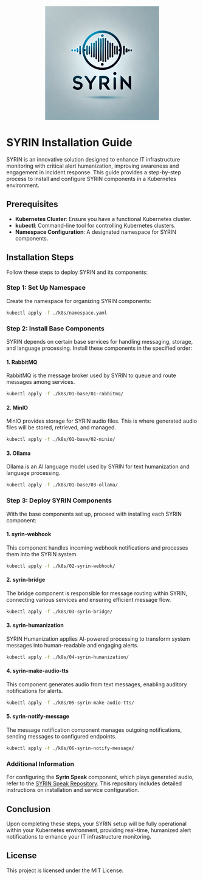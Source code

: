 <div align="center">
  <img src="./assets/Syrin.png" alt="SYRIN Logo" width="300"/>
</div>

# SYRIN Installation Guide

SYRIN is an innovative solution designed to enhance IT infrastructure monitoring with critical alert humanization, improving awareness and engagement in incident response. This guide provides a step-by-step process to install and configure SYRIN components in a Kubernetes environment.

## Prerequisites

- **Kubernetes Cluster**: Ensure you have a functional Kubernetes cluster.
- **kubectl**: Command-line tool for controlling Kubernetes clusters.
- **Namespace Configuration**: A designated namespace for SYRIN components.

## Installation Steps

Follow these steps to deploy SYRIN and its components:

### Step 1: Set Up Namespace

Create the namespace for organizing SYRIN components:

```bash
kubectl apply -f ./k8s/namespace.yaml
```

### Step 2: Install Base Components

SYRIN depends on certain base services for handling messaging, storage, and language processing. Install these components in the specified order:

#### 1. RabbitMQ

RabbitMQ is the message broker used by SYRIN to queue and route messages among services.

```bash
kubectl apply -f ./k8s/01-base/01-rabbitmq/
```

#### 2. MinIO

MinIO provides storage for SYRIN audio files. This is where generated audio files will be stored, retrieved, and managed.

```bash
kubectl apply -f ./k8s/01-base/02-minio/
```

#### 3. Ollama

Ollama is an AI language model used by SYRIN for text humanization and language processing.

```bash
kubectl apply -f ./k8s/01-base/03-ollama/
```

### Step 3: Deploy SYRIN Components

With the base components set up, proceed with installing each SYRIN component:

#### 1. syrin-webhook

This component handles incoming webhook notifications and processes them into the SYRIN system.

```bash
kubectl apply -f ./k8s/02-syrin-webhook/
```

#### 2. syrin-bridge

The bridge component is responsible for message routing within SYRIN, connecting various services and ensuring efficient message flow.

```bash
kubectl apply -f ./k8s/03-syrin-bridge/
```

#### 3. syrin-humanization

SYRIN Humanization applies AI-powered processing to transform system messages into human-readable and engaging alerts.

```bash
kubectl apply -f ./k8s/04-syrin-humanization/
```

#### 4. syrin-make-audio-tts

This component generates audio from text messages, enabling auditory notifications for alerts.

```bash
kubectl apply -f ./k8s/05-syrin-make-audio-tts/
```

#### 5. syrin-notify-message

The message notification component manages outgoing notifications, sending messages to configured endpoints.

```bash
kubectl apply -f ./k8s/06-syrin-notify-message/
```

### Additional Information

For configuring the **Syrin Speak** component, which plays generated audio, refer to the [SYRIN Speak Repository](https://github.com/syrin-alert/syrin-install). This repository includes detailed instructions on installation and service configuration.

## Conclusion

Upon completing these steps, your SYRIN setup will be fully operational within your Kubernetes environment, providing real-time, humanized alert notifications to enhance your IT infrastructure monitoring.

## License

This project is licensed under the MIT License.
